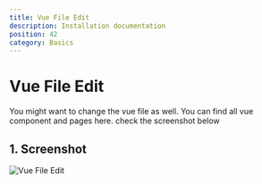 ```yaml
---
title: Vue File Edit
description: Installation documentation
position: 42
category: Basics
---
```


<!--more-->

# Vue File Edit

You might want to change the vue file as well. You can find all vue component and pages here. check the screenshot below

## 1. Screenshot

![Vue File Edit](/docs/vue.png)
